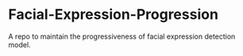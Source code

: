 # Facial-Expression-Progression
A repo to maintain the progressiveness of facial expression detection model. 
